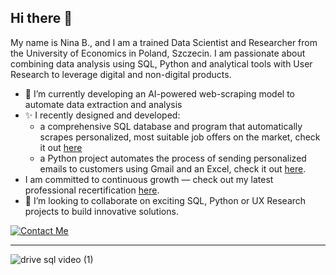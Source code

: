 ## Hi there 👋 

My name is Nina B., and I am a trained Data Scientist and Researcher from the University of Economics in Poland, Szczecin. 
I am passionate about combining data analysis using SQL, Python and analytical tools with User Research to leverage digital and non-digital products.

- 🌱 I’m currently developing an AI-powered web-scraping model to automate data extraction and analysis
- ✨ I recently designed and developed:
  - a comprehensive SQL database and program that automatically scrapes personalized, most suitable job offers on the market, check it out [here](https://github.com/ninryt/python-sql-web_jobscraper)
  - a Python project automates the process of sending personalized emails to customers using Gmail and an Excel, check it out [here](https://github.com/ninryt/automated-email-sender).
- I am committed to continuous growth — check out my latest professional recertification [here](./recertification.md).
- 👯 I’m looking to collaborate on exciting SQL, Python or UX Research projects to build innovative solutions.


[![Contact Me](https://github.com/user-attachments/assets/4cd95980-a6f4-4935-aee1-122a93b39247)](mailto:zerobughero@gmail.com)

---

![drive sql video (1)](https://github.com/user-attachments/assets/4b950894-6614-446f-bcca-703cffe53c77)
<!--
**ninryt/ninryt** is a ✨ _special_ ✨ repository because its `README.md` (this file) appears on your GitHub profile.

Here are some ideas to get you started:

- 🔭 I’m currently working on ...
- 🌱 I’m currently learning ...
- 👯 I’m looking to collaborate on ...
- 🤔 I’m looking for help with ...
- 💬 Ask me about ...
- 📫 How to reach me: ...
- 😄 Pronouns: ...
- ⚡ Fun fact: ...
-->
